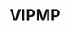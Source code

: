 ---
title: VIPMP
description: APIs for Adobe VIP MarketPlace
openAPISpec: ../open-api/partners.json
---